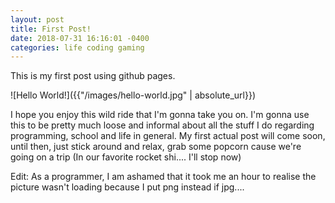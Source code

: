 ```yaml
---
layout: post
title: First Post!
date: 2018-07-31 16:16:01 -0400
categories: life coding gaming
---
```


This is my first post using github pages.

![Hello World!]({{"/images/hello-world.jpg" | absolute_url}})

I hope you enjoy this wild ride that I'm gonna take you on. I'm gonna use this to be pretty much loose and informal about all the stuff I do regarding programming, school and life in general. My first actual post will come soon, until then, just stick around and relax, grab some popcorn cause we're going on a trip (In our favorite rocket shi.... I'll stop now)

Edit: As a programmer, I am ashamed that it took me an hour to realise the picture wasn't loading because I put png instead if jpg....